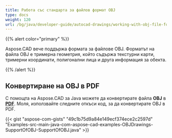 ```yaml
---
title: Работа със стандарта за файлов формат OBJ
type: docs
weight: 120
url: /bg/java/developer-guide/autocad-drawings/working-with-obj-file-format/
---
```


{{% alert color="primary" %}}

Aspose.CAD вече поддържа формата за файлове OBJ. Форматът на файла OBJ е тримерна геометрия, който съдържа текстурни карти, тримерни координати, полигонални лица и друга информация за обекта.

{{% /alert %}}

## **Конвертиране на OBJ в PDF**

С помощта на Aspose.CAD за Java можете да конвертирате файла **OBJ** в [**PDF**](https://docs.fileformat.com/pdf/). Моля, използвайте следните откъси код, за да конвертирате OBJ в PDF.

{{< gist "aspose-com-gists" "49c1b75d9a84e149ecf374ece2c2597d" "Examples-src-main-java-com-aspose-cad-examples-OBJDrawings-SupportOfOBJ-SupportOfOBJ.java" >}}
